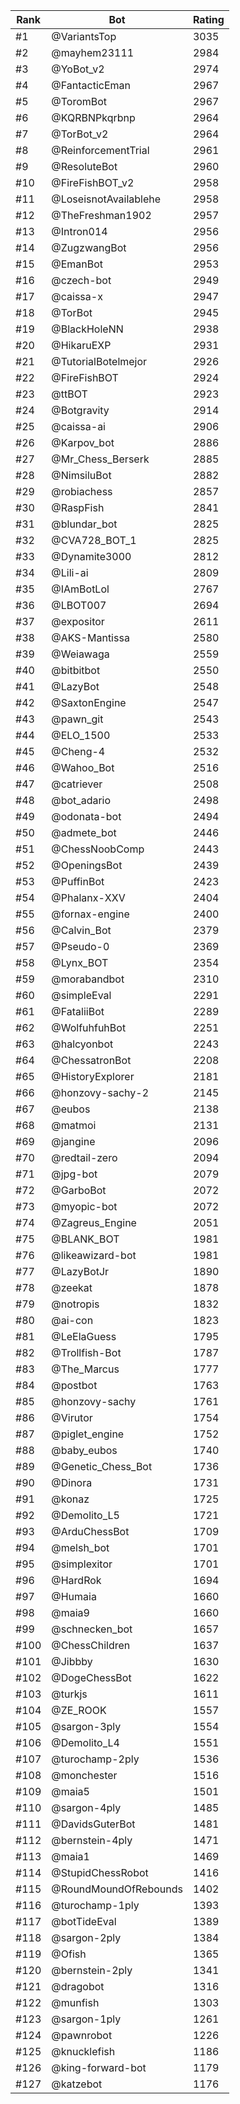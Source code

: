 Rank|Bot|Rating
---|---|---
#1|@VariantsTop|3035
#2|@mayhem23111|2984
#3|@YoBot_v2|2974
#4|@FantacticEman|2967
#5|@ToromBot|2967
#6|@KQRBNPkqrbnp|2964
#7|@TorBot_v2|2964
#8|@ReinforcementTrial|2961
#9|@ResoluteBot|2960
#10|@FireFishBOT_v2|2958
#11|@LoseisnotAvailablehe|2958
#12|@TheFreshman1902|2957
#13|@Intron014|2956
#14|@ZugzwangBot|2956
#15|@EmanBot|2953
#16|@czech-bot|2949
#17|@caissa-x|2947
#18|@TorBot|2945
#19|@BlackHoleNN|2938
#20|@HikaruEXP|2931
#21|@TutorialBotelmejor|2926
#22|@FireFishBOT|2924
#23|@ttBOT|2923
#24|@Botgravity|2914
#25|@caissa-ai|2906
#26|@Karpov_bot|2886
#27|@Mr_Chess_Berserk|2885
#28|@NimsiluBot|2882
#29|@robiachess|2857
#30|@RaspFish|2841
#31|@blundar_bot|2825
#32|@CVA728_BOT_1|2825
#33|@Dynamite3000|2812
#34|@Lili-ai|2809
#35|@IAmBotLol|2767
#36|@LBOT007|2694
#37|@expositor|2611
#38|@AKS-Mantissa|2580
#39|@Weiawaga|2559
#40|@bitbitbot|2550
#41|@LazyBot|2548
#42|@SaxtonEngine|2547
#43|@pawn_git|2543
#44|@ELO_1500|2533
#45|@Cheng-4|2532
#46|@Wahoo_Bot|2516
#47|@catriever|2508
#48|@bot_adario|2498
#49|@odonata-bot|2494
#50|@admete_bot|2446
#51|@ChessNoobComp|2443
#52|@OpeningsBot|2439
#53|@PuffinBot|2423
#54|@Phalanx-XXV|2404
#55|@fornax-engine|2400
#56|@Calvin_Bot|2379
#57|@Pseudo-0|2369
#58|@Lynx_BOT|2354
#59|@morabandbot|2310
#60|@simpleEval|2291
#61|@FataliiBot|2289
#62|@WolfuhfuhBot|2251
#63|@halcyonbot|2243
#64|@ChessatronBot|2208
#65|@HistoryExplorer|2181
#66|@honzovy-sachy-2|2145
#67|@eubos|2138
#68|@matmoi|2131
#69|@jangine|2096
#70|@redtail-zero|2094
#71|@jpg-bot|2079
#72|@GarboBot|2072
#73|@myopic-bot|2072
#74|@Zagreus_Engine|2051
#75|@BLANK_BOT|1981
#76|@likeawizard-bot|1981
#77|@LazyBotJr|1890
#78|@zeekat|1878
#79|@notropis|1832
#80|@ai-con|1823
#81|@LeElaGuess|1795
#82|@Trollfish-Bot|1787
#83|@The_Marcus|1777
#84|@postbot|1763
#85|@honzovy-sachy|1761
#86|@Virutor|1754
#87|@piglet_engine|1752
#88|@baby_eubos|1740
#89|@Genetic_Chess_Bot|1736
#90|@Dinora|1731
#91|@konaz|1725
#92|@Demolito_L5|1721
#93|@ArduChessBot|1709
#94|@melsh_bot|1701
#95|@simplexitor|1701
#96|@HardRok|1694
#97|@Humaia|1660
#98|@maia9|1660
#99|@schnecken_bot|1657
#100|@ChessChildren|1637
#101|@Jibbby|1630
#102|@DogeChessBot|1622
#103|@turkjs|1611
#104|@ZE_ROOK|1557
#105|@sargon-3ply|1554
#106|@Demolito_L4|1551
#107|@turochamp-2ply|1536
#108|@monchester|1516
#109|@maia5|1501
#110|@sargon-4ply|1485
#111|@DavidsGuterBot|1481
#112|@bernstein-4ply|1471
#113|@maia1|1469
#114|@StupidChessRobot|1416
#115|@RoundMoundOfRebounds|1402
#116|@turochamp-1ply|1393
#117|@botTideEval|1389
#118|@sargon-2ply|1384
#119|@Ofish|1365
#120|@bernstein-2ply|1341
#121|@dragobot|1316
#122|@munfish|1303
#123|@sargon-1ply|1261
#124|@pawnrobot|1226
#125|@knucklefish|1186
#126|@king-forward-bot|1179
#127|@katzebot|1176
